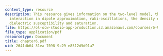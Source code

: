 ```yaml
---
content_type: resource
description: This resource gives information on the two-level model, the atom-field
  interaction in dipole approximation, rabi-oscillations, the density operator, and
  dielectric susceptibility and saturation.
file: https://ol-ocw-studio-app-production.s3.amazonaws.com/courses/6-974-fundamentals-of-photonics-quantum-electronics-spring-2006/2641db6431ea70989c29e8512d5d91a7_chapter6.pdf
file_type: application/pdf
resourcetype: Document
title: chapter6.pdf
uid: 2641db64-31ea-7098-9c29-e8512d5d91a7
---
```

